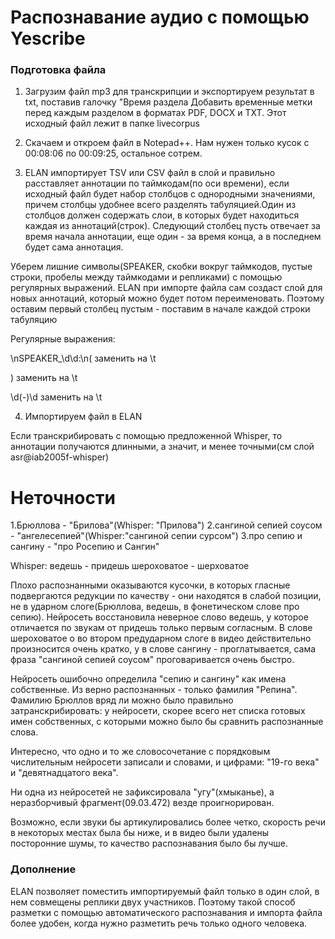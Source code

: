# Распознавание аудио с помощью Yescribe ##
### Подготовка файла ###
1. Загрузим файл mp3 для транскрипции и экспортируем результат в txt, поставив 
галочку "Время раздела Добавить временные метки перед каждым разделом в форматах
PDF, DOCX и TXT.
Этот исходный файл лежит в папке livecorpus

3. Скачаем и откроем файл в Notepad++. Нам нужен только кусок с 00:08:06 по 
00:09:25, остальное сотрем.

4. ЕLAN импортирует TSV или CSV файл в слой и правильно расставляет аннотации по
таймкодам(по оси времени), если исходный файл будет набор столбцов с однородными
значениями, причем столбцы удобнее всего разделять
табуляцией.Один из столбцов должен содержать слои, в которых будет находиться
каждая из аннотаций(строк). Следующий столбец пусть отвечает за время начала
аннотации, еще один - за время конца, а в последнем будет сама аннотация.

Уберем лишние символы(SPEAKER, скобки вокруг таймкодов, пустые строки, пробелы 
между таймкодами и репликами) с помощью регулярных выражений.
ELAN при импорте файла сам создаст слой для новых аннотаций, который можно будет
потом переименовать. Поэтому оставим первый столбец пустым - поставим в начале
каждой строки табуляцию

Регулярные выражения:
>
\nSPEAKER_\d\d:\n\( заменить на \t

\)  заменить на \t

\d(-)\d заменить на \t
>

4. Импортируем файл в ELAN

Если транскрибировать с помощью предложенной Whisper, то аннотации получаются длинными, а 
значит, и менее точными(см слой asr@iab2005f-whisper)

# Неточности #

1.Брюллова - "Брилова"(Whisper: "Прилова")
2.сангиной сепией соусом - "ангелесепией"(Whisper:"сангиной сепии сурсом")
3.про сепию и сангину - "про Росепию и Сангин"

Whisper:
ведешь - придешь
шероховатое - шерховатое

Плохо распознанными оказываются кусочки, в которых гласные подвергаются редукции
по качеству - они находятся в слабой позиции, не в ударном слоге(Брюллова, ведешь,
в фонетическом слове про сепию). Нейросеть восстановила неверное
слово ведешь, у которое отличается по звукам от придешь только первым согласным. 
В слове шероховатое о во втором предударном слоге в видео действительно произносится очень кратко, у в слове
сангину - проглатывается, сама фраза "сангиной сепией соусом" проговаривается очень быстро.

Нейросеть ошибочно определила "сепию и сангину" как имена собственные. Из верно
распознанных - только фамилия "Репина". Фамилию Брюллов вряд ли можно было правильно затранскрибировать: 
у нейросети, скорее всего нет списка готовых имен собственных, с которыми можно было бы сравнить распознанные слова.

Интересно, что одно и то же словосочетание с порядковым числительным нейросети записали и словами, и цифрами: "19-го века" и "девятнадцатого века".

Ни одна из нейросетей не зафиксировала "угу"(хмыканье), а неразборчивый фрагмент(09.03.472) везде проигнорирован.

Возможно, если звуки бы артикулировались более четко, скорость речи в некоторых местах была бы ниже, и в видео были удалены посторонние шумы, 
то качество распознавания было бы лучше.

### Дополнение ###
ELAN позволяет поместить импортируемый файл только в один слой, в нем совмещены реплики двух участников. Поэтому такой способ разметки с помощью автоматического распознавания и импорта файла более удобен, когда нужно разметить речь только одного человека.
